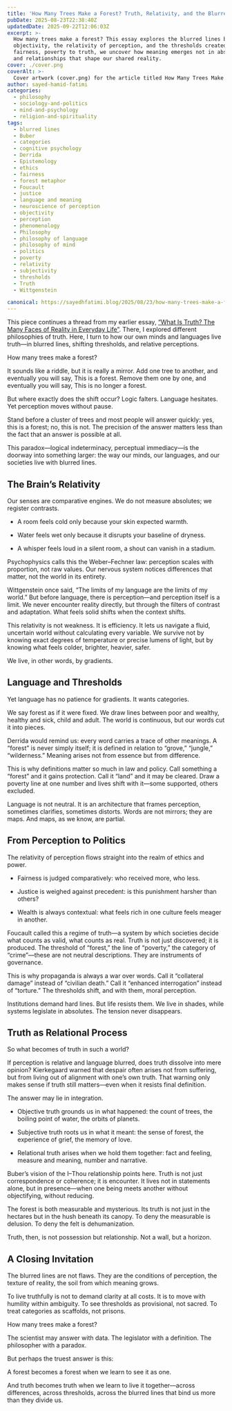 ```yaml
---
title: 'How Many Trees Make a Forest? Truth, Relativity, and the Blurred Lines of Perception'
pubDate: 2025-08-23T22:38:40Z
updatedDate: 2025-09-22T12:06:03Z
excerpt: >-
  How many trees make a forest? This essay explores the blurred lines between subjectivity and
  objectivity, the relativity of perception, and the thresholds created by language. From forests to
  fairness, poverty to truth, we uncover how meaning emerges not in absolutes, but in the gradients
  and relationships that shape our shared reality.
cover: ./cover.png
coverAlt: >-
  Cover artwork (cover.png) for the article titled How Many Trees Make a Forest? Truth, Relativity, and the Blurred Lines of Perception.
author: sayed-hamid-fatimi
categories:
  - philosophy
  - sociology-and-politics
  - mind-and-psychology
  - religion-and-spirituality
tags:
  - blurred lines
  - Buber
  - categories
  - cognitive psychology
  - Derrida
  - Epistemology
  - ethics
  - fairness
  - forest metaphor
  - Foucault
  - justice
  - language and meaning
  - neuroscience of perception
  - objectivity
  - perception
  - phenomenology
  - Philosophy
  - philosophy of language
  - philosophy of mind
  - politics
  - poverty
  - relativity
  - subjectivity
  - thresholds
  - Truth
  - Wittgenstein

canonical: https://sayedhfatimi.blog/2025/08/23/how-many-trees-make-a-forest-truth-relativity-and-the-blurred-lines-of-perception/
---
```


This piece continues a thread from my earlier essay, [“What Is Truth? The Many Faces of Reality in Everyday Life”](/2025/04/09/what-is-truth-the-many-faces-of-reality-in-everyday-life/). There, I explored different philosophies of truth. Here, I turn to how our own minds and languages live truth—in blurred lines, shifting thresholds, and relative perceptions.

How many trees make a forest?

It sounds like a riddle, but it is really a mirror. Add one tree to another, and eventually you will say, This is a forest. Remove them one by one, and eventually you will say, This is no longer a forest.

But where exactly does the shift occur? Logic falters. Language hesitates. Yet perception moves without pause.

Stand before a cluster of trees and most people will answer quickly: yes, this is a forest; no, this is not. The precision of the answer matters less than the fact that an answer is possible at all.

This paradox—logical indeterminacy, perceptual immediacy—is the doorway into something larger: the way our minds, our languages, and our societies live with blurred lines.

## The Brain’s Relativity

Our senses are comparative engines. We do not measure absolutes; we register contrasts.

- A room feels cold only because your skin expected warmth.

- Water feels wet only because it disrupts your baseline of dryness.

- A whisper feels loud in a silent room, a shout can vanish in a stadium.

Psychophysics calls this the Weber–Fechner law: perception scales with proportion, not raw values. Our nervous system notices differences that matter, not the world in its entirety.

Wittgenstein once said, “The limits of my language are the limits of my world.” But before language, there is perception—and perception itself is a limit. We never encounter reality directly, but through the filters of contrast and adaptation. What feels solid shifts when the context shifts.

This relativity is not weakness. It is efficiency. It lets us navigate a fluid, uncertain world without calculating every variable. We survive not by knowing exact degrees of temperature or precise lumens of light, but by knowing what feels colder, brighter, heavier, safer.

We live, in other words, by gradients.

## Language and Thresholds

Yet language has no patience for gradients. It wants categories.

We say forest as if it were fixed. We draw lines between poor and wealthy, healthy and sick, child and adult. The world is continuous, but our words cut it into pieces.

Derrida would remind us: every word carries a trace of other meanings. A “forest” is never simply itself; it is defined in relation to “grove,” “jungle,” “wilderness.” Meaning arises not from essence but from difference.

This is why definitions matter so much in law and policy. Call something a “forest” and it gains protection. Call it “land” and it may be cleared. Draw a poverty line at one number and lives shift with it—some supported, others excluded.

Language is not neutral. It is an architecture that frames perception, sometimes clarifies, sometimes distorts. Words are not mirrors; they are maps. And maps, as we know, are partial.

## From Perception to Politics

The relativity of perception flows straight into the realm of ethics and power.

- Fairness is judged comparatively: who received more, who less.

- Justice is weighed against precedent: is this punishment harsher than others?

- Wealth is always contextual: what feels rich in one culture feels meager in another.

Foucault called this a regime of truth—a system by which societies decide what counts as valid, what counts as real. Truth is not just discovered; it is produced. The threshold of “forest,” the line of “poverty,” the category of “crime”—these are not neutral descriptions. They are instruments of governance.

This is why propaganda is always a war over words. Call it “collateral damage” instead of “civilian death.” Call it “enhanced interrogation” instead of “torture.” The thresholds shift, and with them, moral perception.

Institutions demand hard lines. But life resists them. We live in shades, while systems legislate in absolutes. The tension never disappears.

## Truth as Relational Process

So what becomes of truth in such a world?

If perception is relative and language blurred, does truth dissolve into mere opinion? Kierkegaard warned that despair often arises not from suffering, but from living out of alignment with one’s own truth. That warning only makes sense if truth still matters—even when it resists final definition.

The answer may lie in integration.

- Objective truth grounds us in what happened: the count of trees, the boiling point of water, the orbits of planets.

- Subjective truth roots us in what it meant: the sense of forest, the experience of grief, the memory of love.

- Relational truth arises when we hold them together: fact and feeling, measure and meaning, number and narrative.

Buber’s vision of the I–Thou relationship points here. Truth is not just correspondence or coherence; it is encounter. It lives not in statements alone, but in presence—when one being meets another without objectifying, without reducing.

The forest is both measurable and mysterious. Its truth is not just in the hectares but in the hush beneath its canopy. To deny the measurable is delusion. To deny the felt is dehumanization.

Truth, then, is not possession but relationship. Not a wall, but a horizon.

## A Closing Invitation

The blurred lines are not flaws. They are the conditions of perception, the texture of reality, the soil from which meaning grows.

To live truthfully is not to demand clarity at all costs. It is to move with humility within ambiguity. To see thresholds as provisional, not sacred. To treat categories as scaffolds, not prisons.

How many trees make a forest?

The scientist may answer with data. The legislator with a definition. The philosopher with a paradox.

But perhaps the truest answer is this:

A forest becomes a forest when we learn to see it as one.

And truth becomes truth when we learn to live it together—across differences, across thresholds, across the blurred lines that bind us more than they divide us.
